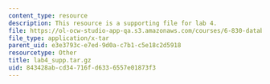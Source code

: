 ```yaml
---
content_type: resource
description: This resource is a supporting file for lab 4.
file: https://ol-ocw-studio-app-qa.s3.amazonaws.com/courses/6-830-database-systems-fall-2010/843428abcd34716fd6336557e01873f3_lab4_supp.tar.gz
file_type: application/x-tar
parent_uid: e3e3793c-e7ed-9d0a-c7b1-c5e18c2d5918
resourcetype: Other
title: lab4_supp.tar.gz
uid: 843428ab-cd34-716f-d633-6557e01873f3
---
```

